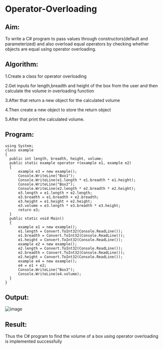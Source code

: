 # Operator-Overloading

## Aim:
 To write a C# program to pass values through constructors(default and parameterized) and also overload equal operators by checking whether objects are equal using operator overloading. 
 
 ## Algorithm:
 1.Create a class for operator overloading

2.Get inputs for length,breadth and height of the box from the user and then calculate the volume in overloading function

3.After that return a new object for the calculated volume

4.Then create a new object to store the return object

5.After that print the calculated volume.
 
 
 ## Program:
 ```
 using System;
class example
{
   public int length, breadth, height, volume;
   public static example operator +(example e1, example e2)
   {
       example e3 = new example();
       Console.WriteLine("Box1");
       Console.WriteLine(e1.length * e1.breadth * e1.height);
       Console.WriteLine("Box2");
       Console.WriteLine(e2.length * e2.breadth * e2.height);
       e3.length = e1.length + e2.length;
       e3.breadth = e1.breadth + e2.breadth;
       e3.height = e1.height + e2.height;
       e3.volume = e3.length * e3.breadth * e3.height;
       return e3;
   }
   public static void Main()
   {
       example e1 = new example();
       e1.length = Convert.ToInt32(Console.ReadLine());
       e1.breadth = Convert.ToInt32(Console.ReadLine());
       e1.height = Convert.ToInt32(Console.ReadLine());
       example e2 = new example();
       e2.length = Convert.ToInt32(Console.ReadLine());
       e2.breadth = Convert.ToInt32(Console.ReadLine());
       e2.height = Convert.ToInt32(Console.ReadLine());
       example e4 = new example();
       e4 = e1 + e2;
       Console.WriteLine("Box3");
       Console.WriteLine(e4.volume);
   }
}
```
 
 
 ## Output:
 ![image](https://github.com/Bhuvaneshwari-2003/Operator-Overloading/assets/94828604/2861541a-f928-4d08-ac05-81fd0d1dc20c)

 
 
 ## Result:
 Thus the C# program to find the volume of a box using operator overloading is implemented successfully
